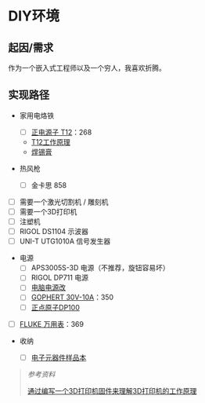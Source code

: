 # DIY环境

## 起因/需求

作为一个嵌入式工程师以及一个穷人，我喜欢折腾。

## 实现路径

- 家用电烙铁
  - [ ] [正电源子 T12](https://detail.tmall.com/item.htm?spm=a1z10.5-b-s.w4004-24444586615.7.6d844bd5EFHhgo&id=609759063116&skuId=4279654512158)：268
  - [T12工作原理 ](https://www.zhihu.com/zvideo/1345500458182459392)
  - [焊锡膏](https://item.taobao.com/item.htm?spm=a1z10.3-c-s.w4002-14479784363.21.3abf643bCPUGIH&id=662694603279)
  
- 热风枪 
  - [ ] 金卡思 858
  
- [ ] 需要一个激光切割机 / 雕刻机
- [ ] 需要一个3D打印机
- [ ] 注塑机
- [ ] RIGOL DS1104 示波器
- [ ] UNI-T UTG1010A 信号发生器
- 电源
  - [ ] APS3005S-3D 电源（不推荐，旋钮容易坏）
  - [ ] RIGOL DP711 电源
  - [ ] [电脑电源改](http://www.360doc.com/content/20/0227/11/4929281_895152991.shtml)
  - [ ] [GOPHERT 30V-10A](https://item.taobao.com/item.htm?id=44572706756&price=350-371&sourceType=item&sourceType=item&suid=3c2f414b-777c-4b48-a690-afee26fc9c43&shareUniqueId=16073545110&ut_sk=1.XnRB1jGfM9cDAPZ4OYqiA2Hw_21646297_1652946593402.TaoPassword-WeiXin.1&un=f13506018368f49ba7c40094137a931a&share_crt_v=1&un_site=0&spm=a2159r.13376460.0.0&sp_abtk=common_1_commonInfo&tbSocialPopKey=shareItem&sp_tk=QmwwSDJrTVhMUWU%3D&cpp=1&shareurl=true&short_name=h.fswhNvg&bxsign=scdUIK93kaO8wA2jC_A89WzzcMG1hAEEL_0-rl5Rp7yiM4hXDYvck5HMLM2tZgmX_gY0Ed6AhFr8OqzxSKzDCj1A6Ykx4XEsYrqcnljZd6bUcI040H1Sc24w758I-QhDfl4&tk=BI0H2kMXLQe&app=chrome)：350
  - [ ] [正点原子DP100](https://detail.tmall.com/item.htm?spm=a1z10.5-b-s.w4004-24444586615.9.485c6417gHa7AT&id=676139724711&skuId=4858652344066)
- [ ] [FLUKE 万用表](https://detail.tmall.com/item.htm?spm=a1z10.5-b-s.w4011-21617863579.83.305f4617Uldbzd&id=587024802820&rn=5884f0539c20f7df50f28bc558de52f3&abbucket=10&skuId=3987395476752)：369
- 收纳
  - [ ] [电子元器件样品本](https://detail.tmall.com/item.htm?spm=a1z10.3-b-s.w4011-21581912015.26.33a35535H221qg&id=17948530424&rn=d495b5d8daf9780c4de5b662230f76a0&abbucket=10&skuId=4338653323934)



> *参考资料*
>
> [通过编写一个3D打印机固件来理解3D打印机的工作原理](https://github.com/arnosolo/simple_3d_printer)